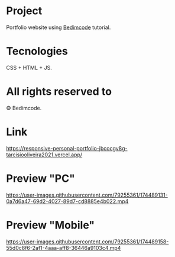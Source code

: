 # Project
Portfolio website using [Bedimcode](https://www.youtube.com/c/Bedimcode) tutorial.

# Tecnologies
CSS + HTML + JS.

# All rights reserved to 
© Bedimcode.

# Link
https://responsive-personal-portfolio-jbcocgv8g-tarcisiooliveira2021.vercel.app/

# Preview "PC" 
https://user-images.githubusercontent.com/79255361/174489131-0a7d6a47-69d2-4027-89d7-cd8885e4b022.mp4

# Preview "Mobile"
https://user-images.githubusercontent.com/79255361/174489158-55d0c8f6-2af1-4aaa-aff8-36446a9103c4.mp4


